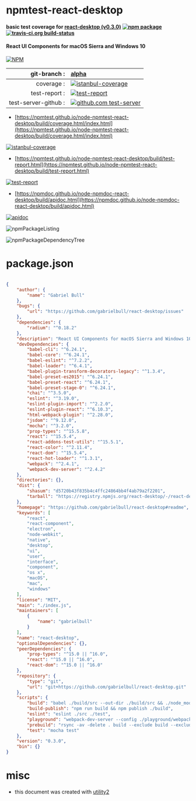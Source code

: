 # npmtest-react-desktop

#### basic test coverage for  [react-desktop (v0.3.0)](https://github.com/gabrielbull/react-desktop#readme)  [![npm package](https://img.shields.io/npm/v/npmtest-react-desktop.svg?style=flat-square)](https://www.npmjs.org/package/npmtest-react-desktop) [![travis-ci.org build-status](https://api.travis-ci.org/npmtest/node-npmtest-react-desktop.svg)](https://travis-ci.org/npmtest/node-npmtest-react-desktop)

#### React UI Components for macOS Sierra and Windows 10

[![NPM](https://nodei.co/npm/react-desktop.png?downloads=true&downloadRank=true&stars=true)](https://www.npmjs.com/package/react-desktop)

| git-branch : | [alpha](https://github.com/npmtest/node-npmtest-react-desktop/tree/alpha)|
|--:|:--|
| coverage : | [![istanbul-coverage](https://npmtest.github.io/node-npmtest-react-desktop/build/coverage.badge.svg)](https://npmtest.github.io/node-npmtest-react-desktop/build/coverage.html/index.html)|
| test-report : | [![test-report](https://npmtest.github.io/node-npmtest-react-desktop/build/test-report.badge.svg)](https://npmtest.github.io/node-npmtest-react-desktop/build/test-report.html)|
| test-server-github : | [![github.com test-server](https://npmtest.github.io/node-npmtest-react-desktop/GitHub-Mark-32px.png)](https://npmtest.github.io/node-npmtest-react-desktop/build/app/index.html) | | build-artifacts : | [![build-artifacts](https://npmtest.github.io/node-npmtest-react-desktop/glyphicons_144_folder_open.png)](https://github.com/npmtest/node-npmtest-react-desktop/tree/gh-pages/build)|

- [https://npmtest.github.io/node-npmtest-react-desktop/build/coverage.html/index.html](https://npmtest.github.io/node-npmtest-react-desktop/build/coverage.html/index.html)

[![istanbul-coverage](https://npmtest.github.io/node-npmtest-react-desktop/build/screenCapture.buildCi.browser.%252Ftmp%252Fbuild%252Fcoverage.lib.html.png)](https://npmtest.github.io/node-npmtest-react-desktop/build/coverage.html/index.html)

- [https://npmtest.github.io/node-npmtest-react-desktop/build/test-report.html](https://npmtest.github.io/node-npmtest-react-desktop/build/test-report.html)

[![test-report](https://npmtest.github.io/node-npmtest-react-desktop/build/screenCapture.buildCi.browser.%252Ftmp%252Fbuild%252Ftest-report.html.png)](https://npmtest.github.io/node-npmtest-react-desktop/build/test-report.html)

- [https://npmdoc.github.io/node-npmdoc-react-desktop/build/apidoc.html](https://npmdoc.github.io/node-npmdoc-react-desktop/build/apidoc.html)

[![apidoc](https://npmdoc.github.io/node-npmdoc-react-desktop/build/screenCapture.buildCi.browser.%252Ftmp%252Fbuild%252Fapidoc.html.png)](https://npmdoc.github.io/node-npmdoc-react-desktop/build/apidoc.html)

![npmPackageListing](https://npmtest.github.io/node-npmtest-react-desktop/build/screenCapture.npmPackageListing.svg)

![npmPackageDependencyTree](https://npmtest.github.io/node-npmtest-react-desktop/build/screenCapture.npmPackageDependencyTree.svg)



# package.json

```json

{
    "author": {
        "name": "Gabriel Bull"
    },
    "bugs": {
        "url": "https://github.com/gabrielbull/react-desktop/issues"
    },
    "dependencies": {
        "radium": "^0.18.2"
    },
    "description": "React UI Components for macOS Sierra and Windows 10",
    "devDependencies": {
        "babel-cli": "^6.24.1",
        "babel-core": "^6.24.1",
        "babel-eslint": "^7.2.2",
        "babel-loader": "^6.4.1",
        "babel-plugin-transform-decorators-legacy": "^1.3.4",
        "babel-preset-es2015": "^6.24.1",
        "babel-preset-react": "^6.24.1",
        "babel-preset-stage-0": "^6.24.1",
        "chai": "^3.5.0",
        "eslint": "^3.19.0",
        "eslint-plugin-import": "^2.2.0",
        "eslint-plugin-react": "^6.10.3",
        "html-webpack-plugin": "^2.28.0",
        "jsdom": "^9.12.0",
        "mocha": "^3.2.0",
        "prop-types": "^15.5.8",
        "react": "^15.5.4",
        "react-addons-test-utils": "^15.5.1",
        "react-color": "^2.11.4",
        "react-dom": "^15.5.4",
        "react-hot-loader": "^1.3.1",
        "webpack": "^2.4.1",
        "webpack-dev-server": "^2.4.2"
    },
    "directories": {},
    "dist": {
        "shasum": "d5720b43f835b4c4ffc24864bb4f4ab79a2f2201",
        "tarball": "https://registry.npmjs.org/react-desktop/-/react-desktop-0.3.0.tgz"
    },
    "homepage": "https://github.com/gabrielbull/react-desktop#readme",
    "keywords": [
        "react",
        "react-component",
        "electron",
        "node-webkit",
        "native",
        "desktop",
        "ui",
        "user",
        "interface",
        "component",
        "os x",
        "macOS",
        "mac",
        "windows"
    ],
    "license": "MIT",
    "main": "./index.js",
    "maintainers": [
        {
            "name": "gabrielbull"
        }
    ],
    "name": "react-desktop",
    "optionalDependencies": {},
    "peerDependencies": {
        "prop-types": "^15.0 || ^16.0",
        "react": "^15.0 || ^16.0",
        "react-dom": "^15.0 || ^16.0"
    },
    "repository": {
        "type": "git",
        "url": "git+https://github.com/gabrielbull/react-desktop.git"
    },
    "scripts": {
        "build": "babel ./build/src --out-dir ./build/src && ./node_modules/.bin/babel ./build/index.js --out-file ./build/index.js && ./node_modules/.bin/babel ./build/macOs.js --out-file ./build/osx.js && ./node_modules/.bin/babel ./build/macOs.js --out-file ./build/macOs.js && ./node_modules/.bin/babel ./build/windows.js --out-file ./build/windows.js",
        "build-publish": "npm run build && npm publish ./build",
        "eslint": "eslint ./src ./test",
        "playground": "webpack-dev-server --config ./playground/webpack.config.js --colors --inline --port 3001",
        "prebuild": "rsync -av -delete . build --exclude build --exclude .git --exclude .idea && npm run eslint && npm run test",
        "test": "mocha test"
    },
    "version": "0.3.0",
    "bin": {}
}
```



# misc
- this document was created with [utility2](https://github.com/kaizhu256/node-utility2)
